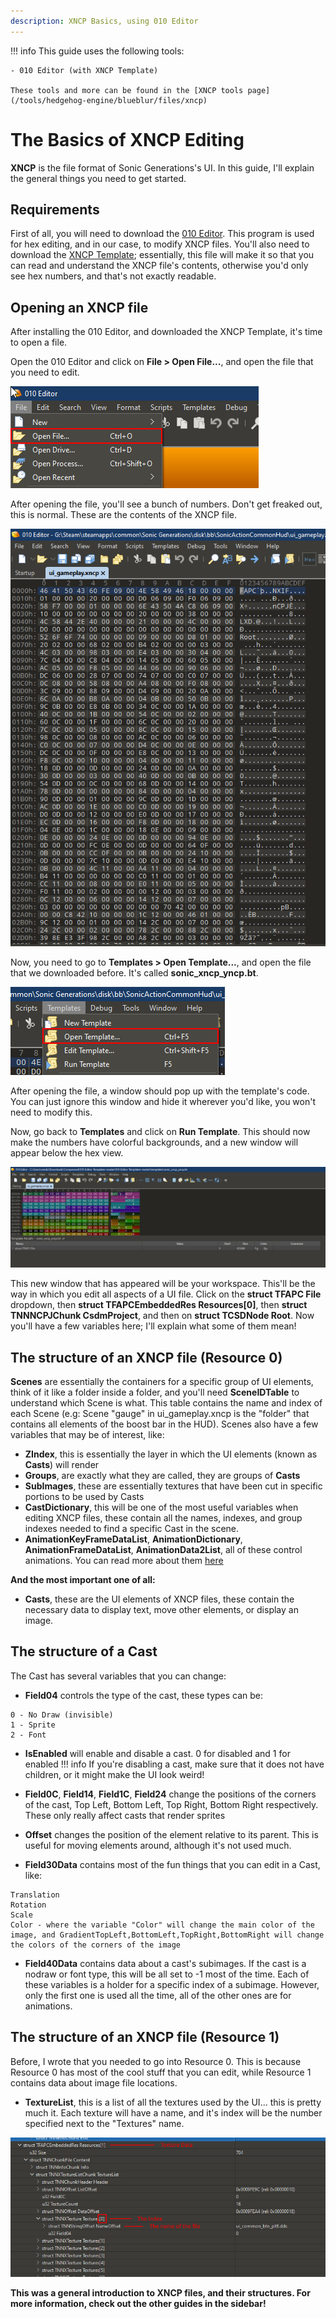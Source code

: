 ```yaml
---
description: XNCP Basics, using 010 Editor
---
```

!!! info
    This guide uses the following tools:

    - 010 Editor (with XNCP Template)

    These tools and more can be found in the [XNCP tools page](/tools/hedgehog-engine/blueblur/files/xncp)
# The Basics of XNCP Editing
**XNCP** is the file format of Sonic Generations's UI. In this guide, I'll explain the general things you need to get started.

## Requirements
First of all, you will need to download the [010 Editor](https://www.sweetscape.com/010editor/). This program is used for hex editing, and in our case, to modify XNCP files.
You'll also need to download the [XNCP Template](https://github.com/tge-was-taken/010-Editor-Templates/blob/master/templates/sonic_xncp_yncp.bt); essentially, this file will make it so that you can read and understand the XNCP file's contents, otherwise you'd only see hex numbers, and that's not exactly readable.

## Opening an XNCP file
After installing the 010 Editor, and downloaded the XNCP Template, it's time to open a file.

Open the 010 Editor and click on **File > Open File...**, and open the file that you need to edit.

![](assets/basics/image0.png)

After opening the file, you'll see a bunch of numbers. Don't get freaked out, this is normal. These are the contents of the XNCP file.

![](assets/basics/image1.png)

Now, you need to go to **Templates > Open Template...**, and open the file that we downloaded before. It's called **sonic_xncp_yncp.bt**.

![](assets/basics/image2.png)

After opening the file, a window should pop up with the template's code. You can just ignore this window and hide it wherever you'd like, you won't need to modify this.

Now, go back to **Templates** and click on **Run Template**. This should now make the numbers have colorful backgrounds, and a new window will appear below the hex view.

![](assets/basics/image3.png)

This new window that has appeared will be your workspace. This'll be the way in which you edit all aspects of a UI file.
Click on the **struct TFAPC File** dropdown, then **struct TFAPCEmbeddedRes Resources[0]**, then **struct TNNNCPJChunk CsdmProject**, and then on **struct TCSDNode Root**. Now  you'll have a few variables here; I'll explain what some of them mean!

## The structure of an XNCP file (Resource 0)

**Scenes** are essentially the containers for a specific group of UI elements, think of it like a folder inside a folder, and you'll need **SceneIDTable** to understand which Scene is what. This table contains the name and index of each Scene (e.g: Scene "gauge" in ui_gameplay.xncp is the "folder" that contains all elements of the boost bar in the HUD).
Scenes also have a few variables that may be of interest, like:

- **ZIndex**, this is essentially the layer in which the UI elements (known as **Casts**) will render
- **Groups**, are exactly what they are called, they are groups of **Casts**
- **SubImages**, these are essentially textures that have been cut in specific portions to be used by Casts
- **CastDictionary**, this will be one of the most useful variables when editing XNCP files, these contain all the names, indexes, and group indexes needed to find a specific Cast in the scene.
- **AnimationKeyFrameDataList**, **AnimationDictionary**, **AnimationFrameDataList**, **AnimationData2List**, all of these control animations. You can read more about them [here](/guides/hedgehog-engine/blueblur/files/xncp/anims)

**And the most important one of all:**

- **Casts**, these are the UI elements of XNCP files, these contain the necessary data to display text, move other elements, or display an image.

## The structure of a Cast
The Cast has several variables that you can change:

- **Field04** controls the type of the cast, these types can be:
```
0 - No Draw (invisible)
1 - Sprite
2 - Font
```
- **IsEnabled** will enable and disable a cast. 0 for disabled and 1 for enabled
!!! info
    If you're disabling a cast, make sure that it does not have children, or it might make the UI look weird!


- **Field0C**, **Field14**, **Field1C**, **Field24** change the positions of the corners of the cast, Top Left, Bottom Left, Top Right, Bottom Right respectively. These only really affect casts that render sprites
- **Offset** changes the position of the element relative to its parent. This is useful for moving elements around, although it's not used much.
- **Field30Data** contains most of the fun things that you can edit in a Cast, like:
```
Translation
Rotation
Scale
Color - where the variable "Color" will change the main color of the image, and GradientTopLeft,BottomLeft,TopRight,BottomRight will change the colors of the corners of the image
```
- **Field40Data** contains data about a cast's subimages. If the cast is a nodraw or font type, this will be all set to -1 most of the time. Each of these variables is a holder for a specific index of a subimage. However, only the first one is used all the time, all of the other ones are for animations.
  
## The structure of an XNCP file (Resource 1)
Before, I wrote that you needed to go into Resource 0. This is because Resource 0 has most of the cool stuff that you can edit, while Resource 1 contains data about image file locations.

- **TextureList**, this is a list of all the textures used by the UI... this is pretty much it. Each texture will have a name, and it's index will be the number specified next to the "Textures" name.
  
![](assets/basics/image4.png)



**This was a general introduction to XNCP files, and their structures. For more information, check out the other guides in the sidebar!**

